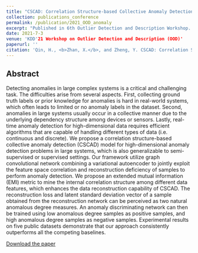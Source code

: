 ```yaml
---
title: "CSCAD: Correlation Structure-based Collective Anomaly Detection in Complex System"
collection: publications_conference
permalink: /publication/2021_OOD_anomaly
excerpt: "Published in 6th Outlier Detection and Description Workshop. "
date: 2021-7-3
venue: 'KDD'21 Workshop on Outlier Detection and Description (OOD)'
paperurl: ''
citation: 'Qin, H., <b>Zhan, X.</b>, and Zheng, Y. CSCAD: Correlation Structure-based Collective Anomaly Detection in Complex System. In <i>KDD'21 Workshop on Outlier Detection and Description (OOD)</i>, August 15, 2021, Virtual Event, Singapore.'
---
```


Abstract
---

Detecting anomalies in large complex systems is a critical and challenging task. The difficulties arise from several aspects. First, collecting ground truth labels or prior knowledge for anomalies is hard in real-world systems, which often leads to limited or no anomaly labels in the dataset. Second, anomalies in large systems usually occur in a collective manner due to the underlying dependency structure among devices or sensors. Lastly, real-time anomaly detection for high-dimensional data requires efficient algorithms that are capable of handling different types of data (i.e. continuous and discrete). We propose a correlation structure-based collective anomaly detection (CSCAD) model for high-dimensional anomaly detection problems in large systems, which is also generalizable to semi-supervised or supervised settings. Our framework utilize graph convolutional network combining a variational autoencoder to jointly exploit the feature space correlation and reconstruction deficiency of samples to perform anomaly detection. We propose an extended mutual information (EMI) metric to mine the internal correlation structure among different data features, which enhances the data reconstruction capability of CSCAD. The reconstruction loss and latent standard deviation vector of a sample obtained from the reconstruction network can be perceived as two natural anomalous degree measures. An anomaly discriminating network can then be trained using low anomalous degree samples as positive samples, and high anomalous degree samples as negative samples. Experimental results on five public datasets demonstrate that our approach consistently outperforms all the competing baselines.


[Download the paper](http://zhanxianyuan.xyz/files/OOD2021-anomaly.pdf)